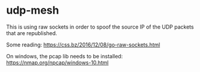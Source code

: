 # udp-mesh

This is using raw sockets in order to spoof the source IP of the UDP packets that are republished.

Some reading:
https://css.bz/2016/12/08/go-raw-sockets.html

On windows, the pcap lib needs to be installed:
https://nmap.org/npcap/windows-10.html

